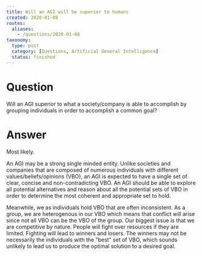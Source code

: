 ```yaml
---
title: Will an AGI will be superior to humans
created: 2020-01-08
routes:
  aliases:
    - /questions/2020-01-08
taxonomy:
  type: post
  category: [Questions, Artificial General Intelligence]
  status: finished
---
```


# Question
Will an AGI superior to what a society/company is able to accomplish by grouping individuals in order to accomplish a common goal?

# Answer
Most likely.

An AGI may be a strong single minded entity. Unlike societies and companies that are composed of numerous individuals with different values/beliefs/opinions (VBO), an AGI is expected to have a single set of clear, concise and non-contradicting VBO. An AGI should be able to explore all potential alternatives and reason about all the potential sets of VBO in order to determine the most coherent and appropriate set to hold.

Meanwhile, we as individuals hold VBO that are often inconsistent. As a group, we are heterogenous in our VBO which means that conflict will arise since not all VBO can be the VBO of the group. Our biggest issue is that we are competitive by nature. People will fight over resources if they are limited. Fighting will lead to winners and losers. The winners may not be necessarily the individuals with the "best" set of VBO, which sounds unlikely to lead us to produce the optimal solution to a desired goal.
